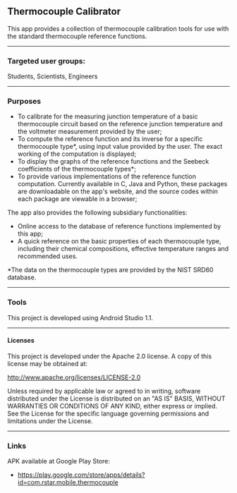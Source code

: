 ## Thermocouple Calibrator

This app provides a collection of thermocouple calibration tools for use with the standard thermocouple reference functions.

----
### Targeted user groups:

Students, Scientists, Engineers

----
### Purposes

* To calibrate for the measuring junction temperature of a basic thermocouple circuit based on the reference junction temperature and the voltmeter measurement provided by the user;
* To compute the reference function and its inverse for a specific thermocouple type*, using input value provided by the user. The exact working of the computation is displayed;
* To display the graphs of the reference functions and the Seebeck coefficients of the thermocouple types*;
* To provide various implementations of the reference function computation. Currently available in C, Java and Python, these packages are downloadable on the app's website, and the source codes within each package are viewable in a browser;

The app also provides the following subsidiary functionalities:

* Online access to the database of reference functions implemented by this app;
* A quick reference on the basic properties of each thermocouple type, including their chemical compositions, effective temperature ranges and recommended uses.

*The data on the thermocouple types are provided by the NIST SRD60 database.


----
### Tools

This project is developed using Android Studio 1.1.


----
#### Licenses

This project is developed under the Apache 2.0 license. A copy of this license may be obtained at: 

http://www.apache.org/licenses/LICENSE-2.0 

Unless required by applicable law or agreed to in writing, software distributed under the License is distributed on an "AS IS" BASIS, WITHOUT WARRANTIES OR CONDITIONS OF ANY KIND, either express or implied. See the License for the specific language governing permissions and limitations under the License.

----
### Links

APK available at Google Play Store:
* https://play.google.com/store/apps/details?id=com.rstar.mobile.thermocouple
